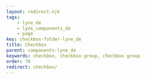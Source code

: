 ```yaml
---
layout: redirect.njk
tags: 
    - lyne_de
    - lyne_components_de
    - page
key: checkbox-folder-lyne_de
title: Checkbox
parent: components-lyne_de
keywords: checkbox, checkbox-group, checkbox group
order: 70
redirect: checkbox/
---
```

